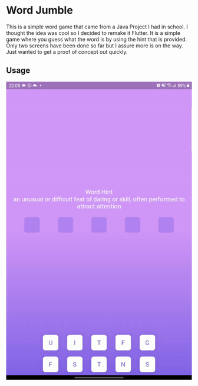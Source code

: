 # Word Jumble

This is a simple word game that came from a Java Project I had in school. I thought the idea was cool so I decided to remake it Flutter. It is a simple game where you guess what the word is by using the hint that is provided. Only two screens have been done so far but I assure more is on the way. Just wanted to get a proof of concept out quickly.

## Usage

![](usage.gif)
